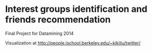 Interest groups identification and friends recommendation
======================

Final Project for Datamining 2014

Visualization at http://people.ischool.berkeley.edu/~kikiliu/twitter/
